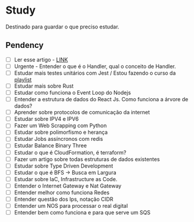 # Study

Destinado para guardar o que preciso estudar.

## Pendency

- [ ] Ler esse artigo - [LINK](https://slatestarcodex.com/2017/03/16/book-review-seeing-like-a-state/)
- [ ] Urgente - Entender o que é o Handler, qual o conceito de Handler.
- [ ] Estudar mais testes unitários com Jest / Estou fazendo o curso da [playlist](https://www.youtube.com/watch?v=bA9dgNMHVMU&list=PLz_YTBuxtxt6_Zf1h-qzNsvVt46H8ziKh&index=7)
- [ ] Estudar mais sobre Rust
- [ ] Estudar como funciona o Event Loop do Nodejs
- [ ] Entender a estrutura de dados do React Js. Como funciona a árvore de dados?
- [ ] Aprender sobre protocolos de comunicação da internet
- [ ] Estudar sobre IPV4 e IPV6
- [ ] Fazer um Web Scrapping com Python
- [ ] Estudar sobre polimorfismo e herança
- [ ] Estudar Jobs assíncronos com redis
- [ ] Estudar Balance Binary Three
- [ ] Estudar o que é CloudFormation, é terraform?
- [ ] Fazer um artigo sobre todas estruturas de dados existentes
- [ ] Estudar sobre Type Driven Development
- [ ] Estudar o que é BFS -> Busca em Largura
- [ ] Estudar sobre IaC, Infrastructure as Code.
- [ ] Entender o Internet Gateway e Nat Gateway
- [ ] Entender melhor como funciona Redes
- [ ] Entender questão dos Ips, notação CIDR
- [ ] Entender um NOS para processar o real digital
- [ ] Entender bem como funciona e para que serve um SQS
